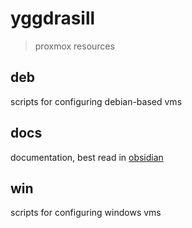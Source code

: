 # yggdrasill

> proxmox resources

## deb

scripts for configuring debian-based vms

## docs

documentation, best read in [obsidian](https://obsidian.md/)

## win

scripts for configuring windows vms
